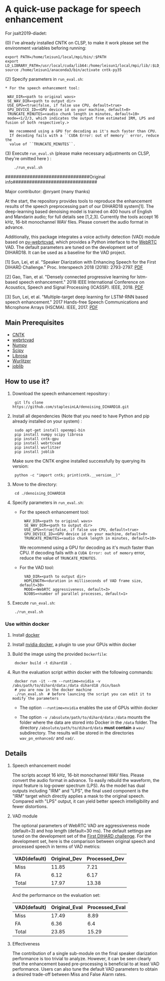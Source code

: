 # A quick-use package for speech enhancement

For jsalt2019-diadet:

(0)    I've already installed CNTK on CLSP, to make it work please set the environment variables beforing running:
	
	export PATH=/home/leisun1/local/mpi/bin/:$PATH
	export LD_LIBRARY_PATH=/usr/local/cuda/lib64:/home/leisun1/local/mpi/lib/:$LD_LIBRARY_PATH
	source /home/leisun1/anaconda3/bin/activate cntk-py35

(2)   Specify parameters in ``run_eval.sh``:
	
    * For the speech enhancement tool:

     WAV_DIR=<path to original wavs>
     SE_WAV_DIR=<path to output dir>
     USE_GPU=<true|false, if false use CPU, default=true>
     GPU_DEVICE_ID=<GPU device id on your machine, default=0>
     TRUNCATE_MINUTES=<audio chunk length in minutes, default=10>
     mode=<1/2/3, which indicates the output from estimated IRM, LPS and fusion of both respectively.>

      We recommend using a GPU for decoding as it's much faster than CPU.
      If decoding fails with a ``CUDA Error: out of memory`` error, reduce the
      value of ``TRUNCATE_MINUTES``.
   
(3)   Execute ``run_eval.sh`` (please make necessary adjustments on CLSP, they're omitted here ) :

        ./run_eval.sh    
      
###############################Original info############################### 

Major contributor: @nryant (many thanks)

At the start, the repository provides tools to reproduce the enhancement results of the
speech preprocessing part of our DIHARD18 system[1]. The deep-learning based
denoising model is trained on 400 hours of English and Mandarin audio; for full
details see [1,2,3]. Currently the tools accept 16 kHz, 16-bit monochannel
WAV files. Please convert the audio format in advance.

Additionally, this package integrates a voice activity detection (VAD) module
based on [py-webrtcvad](https://github.com/wiseman/py-webrtcvad), which provides a Python interface to the
[WebRTC](https://webrtc.org/) VAD. The default parameters are tuned on the
development set of DIHARD18. It can be used as a baseline for the VAD project.

[1] Sun, Lei, et al. "Speaker Diarization with Enhancing Speech for the
First DIHARD Challenge." Proc. Interspeech 2018 (2018):
2793-2797. [PDF](http://home.ustc.edu.cn/~sunlei17/pdf/lei_IS2018.pdf)

[2] Gao, Tian, et al. "Densely connected progressive learning for
lstm-based speech enhancement." 2018 IEEE International Conference on
Acoustics, Speech and Signal Processing
(ICASSP). IEEE, 2018. [PDF](https://ieeexplore.ieee.org/stamp/stamp.jsp?tp=&arnumber=8461861)

[3] Sun, Lei, et al. "Multiple-target deep learning for LSTM-RNN based
speech enhancement." 2017 Hands-free Speech Communications and
Microphone Arrays (HSCMA). IEEE,
2017. [PDF](http://home.ustc.edu.cn/~sunlei17/pdf/MULTIPLE-TARGET.pdf)


## Main Prerequisites

* [CNTK](https://docs.microsoft.com/en-us/cognitive-toolkit/setup-linux-python?tabs=cntkpy26)
* [webrtcvad](https://github.com/wiseman/py-webrtcvad)
* [Numpy](https://github.com/numpy/numpy)
* [Scipy](https://github.com/scipy/scipy)
* [Librosa](https://github.com/librosa/librosa)
* [Wurlitzer](https://github.com/minrk/wurlitzer)
* [joblib](https://github.com/joblib/joblib)

## How to use it?

1. Download the speech enhancement repository :

        git lfs clone https://github.com/staplesinLA/denoising_DIHARD18.git

2. Install all dependencies (Note that you need to have Python and pip
   already installed on your system) :

        sudo apt-get install openmpi-bin
        pip install numpy scipy librosa
        pip install cntk-gpu
        pip install webrtcvad
        pip install wurlitzer
        pip install joblib
	
   Make sure the CNTK engine installed successfully by querying its version:

        python -c "import cntk; print(cntk.__version__)"

3. Move to the directory:

        cd ./denoising_DIHARD18

4. Specify parameters in ``run_eval.sh``:

    * For the speech enhancement tool:

            WAV_DIR=<path to original wavs>
            SE_WAV_DIR=<path to output dir>
            USE_GPU=<true|false, if false use CPU, default=true>
            GPU_DEVICE_ID=<GPU device id on your machine, default=0>
            TRUNCATE_MINUTES=<audio chunk length in minutes, default=10>

      We recommend using a GPU for decoding as it's much faster than CPU.
      If decoding fails with a ``CUDA Error: out of memory`` error, reduce the
      value of ``TRUNCATE_MINUTES``.

    * For the VAD tool:

            VAD_DIR=<path to output dir>
            HOPLENGTH=<duration in milliseconds of VAD frame size, default=30>
            MODE=<WebRTC aggressiveness, default=3>
            NJOBS=<number of parallel processes, default=1>

5. Execute ``run_eval.sh``:

        ./run_eval.sh

### Use within docker

1. Install [docker](https://docs.docker.com/install/linux/docker-ee/ubuntu)

2. Install [nvidia docker](https://github.com/nvidia/nvidia-docker), a
   plugin to use your GPUs within docker

3. Build the image using the provided ``Dockerfile``:

        docker build -t dihard18 .

4. Run the evaluation script within docker with the following commands:

        docker run -it --rm --runtime=nvidia -v /abs/path/to/dihard/data:/data dihard18 /bin/bash
        # you are now in the docker machine
        ./run_eval.sh  # before launcing the script you can edit it to modify the parameters

   * The option ``--runtime=nvidia`` enables the use of GPUs within docker

   * The option ``-v /absolute/path/to/dihard/data:/data`` mounts the
     folder where the data are stored into Docker in the ``/data``
     folder. The directory ``/absolute/path/to/dihard/data`` **must
     contain** a ``wav/`` subdirectory. The results will be stored in
     the directories ``wav_pn_enhanced/`` and ``vad/``.


## Details

1. Speech enhancement model

   The scripts accept 16 kHz, 16-bit monochannel WAV files. Please convert the
   audio format in advance. To easily rebuild the waveform, the input feature
   is log-power spectrum (LPS). As the model has dual outputs including "IRM"
   and "LPS", the final used component is the "IRM" target which directly
   applies a mask to the original speech. Compared with "LPS" output, it can
   yield better speech intelligibility and fewer distortions.

2. VAD module

   The optional parameters of WebRTC VAD are aggressiveness mode (default=3)
   and hop length (default=30 ms). The default settings are tuned on the
   development set of the [First DIHARD challenge](https://coml.lscp.ens.fr/dihard/2018/index.html).
   For the development set, here is the comparison between original speech
   and processed speech in terms of VAD metrics:

   | VAD(default) | Original_Dev | Processed_Dev |
   | ------       | ------       | ------        |
   | Miss         | 11.85        | 7.21          |
   | FA           | 6.12         | 6.17          |
   | Total        | 17.97        | 13.38         |

   And the performance on the evaluation set:

   | VAD(default) | Original_Eval | Processed_Eval |
   | ------       | ------        | ------         |
   | Miss         | 17.49         | 8.89           |
   | FA           | 6.36          | 6.4            |
   | Total        | 23.85         | 15.29          |


3. Effectiveness

   The contribution of a single sub-module on the final speaker diarization
   performance is too trivial to analyze. However, it can be seen clearly that
   the enhancement based pre-processing is beneficial to at least VAD
   performance. Users can also tune the default VAD parameters to obtain a
   desired trade-off between Miss and False Alarm rates.
